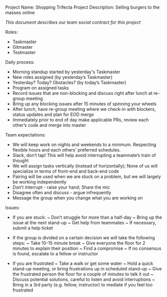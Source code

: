 Project Name: Shopping Trifecta
Project Description: Selling burgers to the masses online

*This document describes our team social contract for this project*

Roles:
- Taskmaster
- Gitmaster
- Testmaster

Daily process:
- Morning standup started by yesterday's Taskmaster
- New roles assigned (by yesterday’s Taskmaster)
- Yesterday? Today? Obstacles? (by today’s Taskmaster)
- Program on assigned tasks
- Record issues that are non-blocking and discuss right after lunch at re-group meeting
- Bring up any blocking issues after 15 minutes of spinning your wheels
- After lunch, have re-group meeting where we check-in with blockers, status updates and plan for EOD merge
- Immediately prior to end of day make applicable PRs, review each other’s code and merge into master

Team expectations:
- We will keep work on nights and weekends to a minimum. Respecting flexible hours and each others’ preferred schedules.
- Slack, don’t tap! This will help avoid  interrupting a teammate’s train of thought
- We will assign tasks vertically (instead of horizontally); None of us will specialize in terms of front-end and back-end code
- Pairing will be used when we are stuck on a problem, but we will largely be working independently
- Don’t interrupt - raise your hand; Share the mic
- Disagree often and discuss - argue infrequently
- Message the group when you change what you are working on

Issues:
- If you are stuck:
  ~ Don’t struggle for more than a half-day
  ~ Bring up the issue at the next stand-up
  ~ Get help from teammates
  ~ If necessary, submit a help ticket

- If the group is divided on a certain decision we will take the following steps:
  ~ Take 10-15 minute break
  ~ Give everyone the floor for 2 minutes to explain their position
  ~ Find a compromise
  ~ If no consensus is found, escalate to a fellow or instructor

- If you are frustrated
  ~ Take a walk or get some water
  ~ Hold a quick stand-up meeting, or bring frustrations up in scheduled stand-up
  ~ Give the frustrated person the floor for a couple of minutes to talk it out
  ~ Discuss potential solutions, careful to listen and avoid interruptions
  ~ Bring in a 3rd party (e.g. fellow, instructor) to mediate if you feel too frustrated
